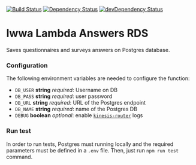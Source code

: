 [![Build Status](https://travis-ci.org/innowatio/iwwa-lambda-answers-rds.svg?branch=master)](https://travis-ci.org/innowatio/iwwa-lambda-answers-rds)
[![Dependency Status](https://david-dm.org/innowatio/iwwa-lambda-answers-rds.svg)](https://david-dm.org/innowatio/iwwa-lambda-answers-rds)
[![devDependency Status](https://david-dm.org/innowatio/iwwa-lambda-answers-rds/dev-status.svg)](https://david-dm.org/innowatio/iwwa-lambda-answers-rds#info=devDependencies)

# Iwwa Lambda Answers RDS

Saves questionnaires and surveys answers on Postgres database.


### Configuration

The following environment variables are needed to configure the function:

- `DB_USER` __string__ *required*: Username on DB
- `DB_PASS` __string__ *required*: user password
- `DB_URL` __string__ *required*: URL of the Postgres endpoint
- `DB_NAME` __string__ *required*: name of the Postgres DB
- `DEBUG` __boolean__ *optional*: enable [`kinesis-router`](https://github.com/lk-architecture/kinesis-router/) logs

### Run test

In order to run tests, Postgres must running locally and the required parameters must be defined in a `.env` file.
Then, just run `npm run test` command.
